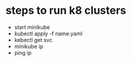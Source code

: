 # steps to run k8 clusters
- start minikube
- kubectl apply -f name.yaml
- kebectl get svc
- minikube ip
- ping ip
